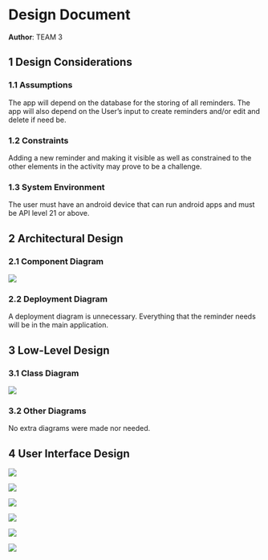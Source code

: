 





# Design Document


**Author**: TEAM 3

## 1 Design Considerations


### 1.1 Assumptions


The app will depend on the database for the storing of all reminders. The app will also depend on the User’s input to create reminders and/or edit and delete if need be.

### 1.2 Constraints


Adding a new reminder and making it visible as well as constrained to the other elements in the activity may prove to be a challenge. 



### 1.3 System Environment


The user must have an android device that can run android apps and must be API level 21 or above. 

## 2 Architectural Design



### 2.1 Component Diagram


![](componentdiagram.png)

### 2.2 Deployment Diagram



A deployment diagram is unnecessary. Everything that the reminder needs will be in the main application.

## 3 Low-Level Design



### 3.1 Class Diagram

![](teamdesign.png)     

### 3.2 Other Diagrams

 No extra diagrams were made nor needed.    

## 4 User Interface Design

![](1.png)

![](2.png)

![](3.png)

![](4.png)

![](5.png)

![](6.png)
